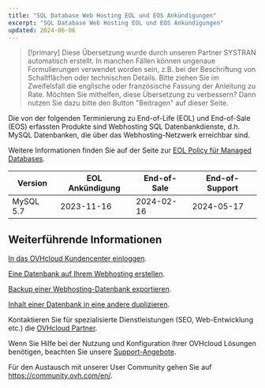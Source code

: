 ```yaml
---
title: "SQL Database Web Hosting EOL und EOS Ankündigungen"
excerpt: "SQL Database Web Hosting EOL und EOS Ankündigungen"
updated: 2024-06-06
---
```


> [!primary]
> Diese Übersetzung wurde durch unseren Partner SYSTRAN automatisch erstellt. In manchen Fällen können ungenaue Formulierungen verwendet worden sein, z.B. bei der Beschriftung von Schaltflächen oder technischen Details. Bitte ziehen Sie im Zweifelsfall die englische oder französische Fassung der Anleitung zu Rate. Möchten Sie mithelfen, diese Übersetzung zu verbessern? Dann nutzen Sie dazu bitte den Button "Beitragen" auf dieser Seite.
>

Die von der folgenden Terminierung zu End-of-Life (EOL) und End-of-Sale (EOS) erfassten Produkte sind Webhosting SQL Datenbankdienste, d.h. MySQL Datenbanken, die über das Webhosting-Netzwerk erreichbar sind.

Weitere Informationen finden Sie auf der Seite zur [EOL Policy für Managed Databases](/pages/web_cloud/web_cloud_databases/eol-policy).

|Version|EOL Ankündigung|End-of-Sale|End-of-Support|
|---|---|---|---|
|MySQL 5.7|2023-11-16|2024-02-16|2024-05-17|

## Weiterführende Informationen

[In das OVHcloud Kundencenter einloggen](/pages/account_and_service_management/account_information/ovhcloud-account-login).

[Eine Datenbank auf Ihrem Webhosting erstellen](/pages/web_cloud/web_hosting/sql_create_database).

[Backup einer Webhosting-Datenbank exportieren](/pages/web_cloud/web_hosting/sql_database_export).

[Inhalt einer Datenbank in eine andere duplizieren](/pages/web_cloud/web_hosting/copy_database).

Kontaktieren Sie für spezialisierte Dienstleistungen (SEO, Web-Entwicklung etc.) die [OVHcloud Partner](/links/partner).

Wenn Sie Hilfe bei der Nutzung und Konfiguration Ihrer OVHcloud Lösungen benötigen, beachten Sie unsere [Support-Angebote](/links/support).

Für den Austausch mit unserer User Community gehen Sie auf <https://community.ovh.com/en/>.